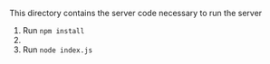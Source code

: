 This directory contains the server code necessary to run the server

1. Run `npm install`
2. 
2. Run `node index.js`
